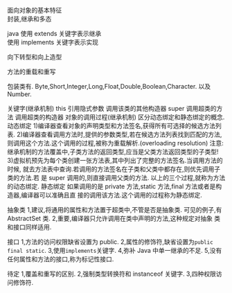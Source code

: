 面向对象的基本特征  
封装,继承和多态

java 使用 extends 关键字表示继承  
使用 implements 关键字表示实现

向下转型和向上造型

方法的重载和重写

包装类有.
Byte,Short,Integer,Long,Float,Double,Boolean,Character.
以及 Number.

关键字(继承机制)
this
引用隐式参数
调用该类的其他构造器
super
调用超类的方法
调用超类的构造器
对象的调用过程(继承机制)
区分动态绑定和静态绑定的概念.
动态绑定 1)编译器查看对象的声明类型和方法签名,获得所有可选择的候选方法列表. 2)编译器查看调用方法时,提供的参数类型,若在候选方法列表找到匹配的方法,
则调用这个方法.这个调用的过程,被称为重载解析.(overloading resolution)
注意:继承机制的方法覆盖中,子类方法的返回类型,应当是父类方法返回类型的子类型! 3)虚拟机预先为每个类创建一张方法表,其中列出了完整的方法签名.当调用方法的时候,
就去方法表中查询.若调用的方法签名在子类和父类中都存在,则优先调用子类的方法.若
是 super 调用的,则直接调用父类的方法.
以上的三个过程,就称为方法的动态绑定.
静态绑定
如果调用的是 private 方法,static 方法,final 方法或者是构造器,编译器可以准确且直
接的调用该方法.这个调用的过程称为静态绑定.

抽象类
1,建议,将通用的属性和方法置于超类中,不管是否是抽象类.
可见的例子,有 AbstractSet 类.
2,重要,编译器只允许调用在类中声明的方法,这种规定对抽象
类和接口同样适用.

接口
1,方法的访问权限缺省设置为 public.
2,属性的修饰符,缺省设置为`public final static`.
3,使用`implements`关键字.
4,弥补 Java 中单一继承的不足.
5,没有任何属性和方法的接口,称为标记性接口.

待定
1,覆盖和重写的区别.
2,强制类型转换符和 instanceof 关键字.
3,四种权限访问修饰符.
